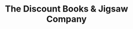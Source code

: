 ---
title: "The Discount Books & Jigsaw Company"
url: /cromer/the-discount-books-and-jigsaw-company/
shop: books
---